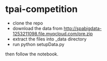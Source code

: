 # tpai-competition

- clone the repo
- download the data from http://spabigdata-1253211098.file.myqcloud.com/pre.zip
- extract the files into _data directory
- run python setupData.py

then follow the notebook.
